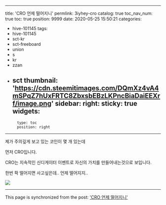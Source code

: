 
---
title: 'CRO 언제 떨어지니'
permlink: 3iyhey-cro
catalog: true
toc_nav_num: true
toc: true
position: 9999
date: 2020-05-25 15:50:21
categories:
- hive-101145
tags:
- hive-101145
- sct-kr
- sct-freeboard
- union
- s
- kr
- zzan
- sct
thumbnail: 'https://cdn.steemitimages.com/DQmXz4vA4mSPqZ7hUxFRTC8ZbxsbEBzLKPncBiaDaiEEXrf/image.png'
sidebar:
    right:
        sticky: true
widgets:
    -
        type: toc
        position: right
---


제가 주의깊게 보고 있는 코인이 몇 개 있는데

먼저 CRO입니다.

CRO는 지속적인 신디게이터 이벤트로 자신의 가치를 만들어내는것으로 보입니다.

한번 팍 떨어지면 사고싶은데..
언제 떨어지지..

![](https://cdn.steemitimages.com/DQmXz4vA4mSPqZ7hUxFRTC8ZbxsbEBzLKPncBiaDaiEEXrf/image.png)

- - -

This page is synchronized from the post: ['CRO 언제 떨어지니'](https://steemit.com/@jacobyu/3iyhey-cro)
